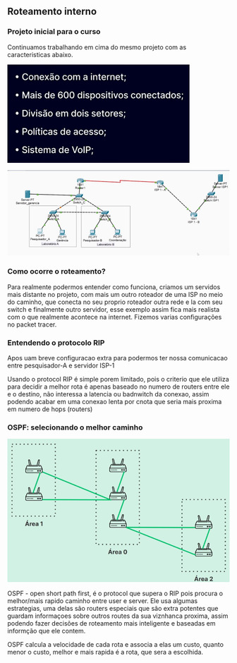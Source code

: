 <h2>Roteamento interno</h2> 
<h3>Projeto inicial para o curso</h3>
<p>Continuamos trabalhando em cima do mesmo projeto com as caracteristicas abaixo.

![alt text](image.png)


![alt text](image-2.png)

<h3>Como ocorre o roteamento?</h3>
<p> Para realmente podermos entender como funciona, criamos um servidos mais distante no projeto, com mais um outro roteador de uma ISP no meio do caminho, que conecta no seu proprio roteador outra rede e la com seu switch e finalmente outro servidor, esse exemplo assim fica mais realista com o que realmente acontece na internet. Fizemos varias configurações no packet tracer.
<h3>Entendendo o protocolo RIP</h3>
<p>Apos uam breve configuracao extra para podermos ter nossa comunicacao entre pesquisador-A e servidor ISP-1
<p>Usando o protocol RIP é simple porem limitado, pois o criterio que ele utiliza para decidir a melhor rota é apenas baseado no numero de routers entre ele e o destino, não interessa a latencia ou badnwitch da conexao, assim podendo acabar em uma conexao lenta por cnota que seria mais proxima em numero de hops (routers)

<h3>OSPF: selecionando o melhor caminho</h3>

![alt text](image-3.png)

<p>OSPF - open short path first, é o protocol que supera o RIP pois procura o melhor/mais rapido caminho entre user e server. Ele usa algumas estrategias, uma delas são routers especiais que são extra potentes que guardam informaçoes sobre outros routes da sua viznhanca proxima, assim podendo fazer decisões de roteamento mais inteligente e baseadas em informção que ele contem.
<p>OSPF calcula a velocidade de cada rota e associa a elas um custo, quanto menor o custo, melhor e mais rapida é a rota, que sera a escolhida.
<!--
Apresentação
O processo de roteamento de pacotes
Faça como eu fiz: ampliando a rede do provedor de serviços 1 (ISP - 1)
Algoritmo de vetor de distância
Faça como eu fiz: configurando o protocolo RIP
Faça como eu fiz: construindo a rede de um novo provedor de serviços (ISP - 2)
Configurando o protocolo OSPF
Roteamento de redes
Faça como eu fiz: configurando o protocolo OSPF
Hora da prática
O que aprendemos?
-->